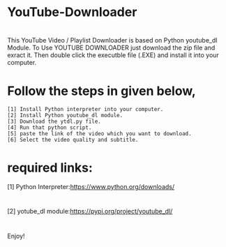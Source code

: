 # YouTube-Downloader
# 
 This YouTube Video / Playlist Downloader is based on Python youtube_dl Module.
 To Use YOUTUBE DOWNLOADER just download the zip file and exract it. Then double click the executble file (.EXE) and install it into your computer.
 
# Follow the steps in given below,
    [1] Install Python interpreter into your computer.
    [2] Install Python youtube_dl module.
    [3] Download the ytdl.py file.
    [4] Run that python script.
    [5] paste the link of the video which you want to download.
    [6] Select the video quality and subtitle.
# required links:
   [1] Python Interpreter:https://www.python.org/downloads/
# 
   [2] yotube_dl module:https://pypi.org/project/youtube_dl/
# 
Enjoy!



